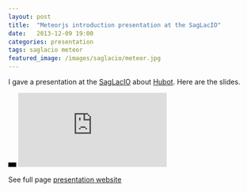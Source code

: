 ```yaml
---
layout: post
title:  "Meteorjs introduction presentation at the SagLacIO"
date:   2013-12-09 19:00
categories: presentation
tags: saglacio meteor
featured_image: /images/saglacio/meteor.jpg
---
```


I gave a presentation at the [SagLacIO][saglacio] about [Hubot][meteor]. Here are the slides.

<!-- more -->

<div class="responsive-iframe-wrapperr">
    <div class="responsive-iframe">
        <img class="ratio" src="/images/layout/placeholder_16x9.gif"/>
        <!-- todo: update me to https and host here -->
        <iframe src="https://meteor.gableroux.com/" frameborder="0" allowfullscreen="true" mozallowfullscreen="true" webkitallowfullscreen="true"></iframe>
    </div>
</div>

See full page [presentation website][presentation]

[presentation]: https://meteor.gableroux.com/
[saglacio]: http://saglac.io
[meteor]: https://www.meteor.com/
